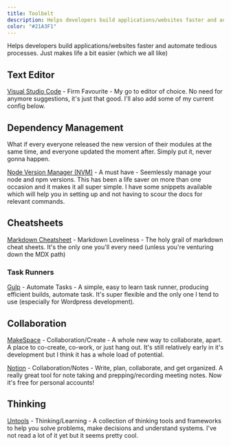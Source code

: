 ```yaml
---
title: Toolbelt
description: Helps developers build applications/websites faster and automate tedious processes. These tools are a great addition to anyones arsenal
color: "#21A3F1"
---
```


Helps developers build applications/websites faster and automate tedious processes. Just makes life a bit easier (which we all like)

## Text Editor

[Visual Studio Code](https://code.visualstudio.com/) - Firm Favourite - My go to editor of choice. No need for anymore suggestions, it's just that good. I'll also add some of my current config below.

## Dependency Management

What if every everyone released the new version of their modules at the same time, and everyone updated the moment after. Simply put it, never gonna happen.

[Node Version Manager (NVM)](https://github.com/creationix/nvm) - A must have - Seemlessly manage your node and npm versions. This has been a life saver on more than one occasion and it makes it all super simple. I have some snippets available which will help you in setting up and not having to scour the docs for relevant commands.

## Cheatsheets

[Markdown Cheatsheet](https://github.com/adam-p/markdown-here/wiki/Markdown-Cheatsheet) - Markdown Loveliness - The holy grail of markdown cheat sheets. It's the only one you'll every need (unless you're venturing down the MDX path)

### Task Runners

[Gulp](https://gulpjs.com/) - Automate Tasks - A simple, easy to learn task runner, producing efficient builds, automate task. It's super flexible and the only one I tend to use (especially for Wordpress development).

## Collaboration

[MakeSpace](https://makespace.fun) - Collaboration/Create - A whole new way to collaborate, apart. A place to co-create, co-work, or just hang out. It's still relatively early in it's development but I think it has a whole load of potential.

[Notion](https://www.notion.so) - Collaboration/Notes - Write, plan, collaborate, and get organized. A really great tool for note taking and prepping/recording meeting notes. Now it's free for personal accounts!

## Thinking

[Untools](https://untools.co/) - Thinking/Learning - A collection of thinking tools and frameworks to help you solve problems, make decisions and understand systems. I've not read a lot of it yet but it seems pretty cool.
